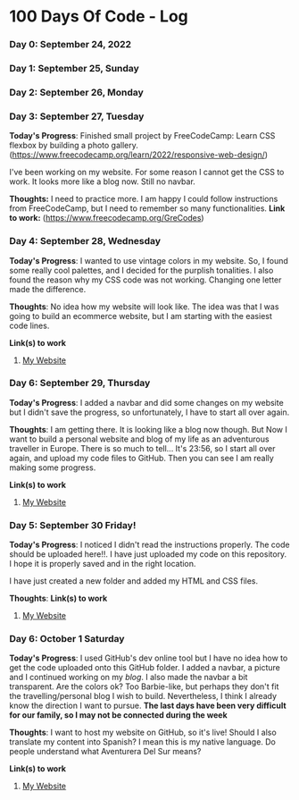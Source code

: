 # 100 Days Of Code - Log

### Day 0: September 24, 2022 


### Day 1: September 25, Sunday
### Day 2: September 26, Monday
### Day 3: September 27, Tuesday

**Today's Progress**: Finished small project by FreeCodeCamp: Learn CSS flexbox by building a photo gallery. (https://www.freecodecamp.org/learn/2022/responsive-web-design/)

I've been working on my website. For some reason I cannot get the CSS to work. It looks more like a blog now. Still no navbar.

**Thoughts:** I need to practice more. I am happy I could follow instructions from FreeCodeCamp, but I need to remember so many functionalities.
**Link to work:** (https://www.freecodecamp.org/GreCodes)

### Day 4: September 28, Wednesday

**Today's Progress**: I wanted to use vintage colors in my website. So, I found some really cool palettes, and I decided for the purplish tonalities. I also found the reason why my CSS code was not working. Changing one letter made the difference.

**Thoughts**: No idea how my website will look like. The idea was that I was going to build an ecommerce website, but I am starting with the easiest code lines. 

**Link(s) to work**
1. [My Website](https://codepen.io/GreCodes/pen/NWMyvod)

### Day 6: September 29, Thursday
  **Today's Progress**: I added a navbar and did some changes on my website but  I didn't save the progress, so unfortunately, I have to start all over again.
  
**Thoughts**: I am getting there. It is looking like a blog now though. But Now I want to build a personal website and blog of my life as an adventurous traveller in Europe. There is so much to tell...
  It's 23:56, so I start all over again, and upload my code files to GitHub. Then you can see I am really making some progress.
 
  **Link(s) to work**
1. [My Website](https://codepen.io/GreCodes/pen/NWMyvod)
  
  ### Day 5: September 30 Friday! 
  **Today's Progress**: I noticed I didn't read the instructions properly. The code should be uploaded here!!.  I have just uploaded my code on this repository. I hope it is properly saved and in the right location. 
  
  I have just created a new folder and added my HTML and CSS files.
  
**Thoughts**: 
  **Link(s) to work**
1. [My Website](https://codepen.io/GreCodes/pen/NWMyvod)

  ### Day 6: October 1 Saturday
  **Today's Progress**: I used GitHub's dev online tool but I have no idea how to get the code uploaded onto this GitHub folder. I added a navbar, a picture and I continued working on my <em>blog</em>. I also  made the navbar a bit transparent. Are the colors ok? Too Barbie-like, but perhaps they don't fit the travelling/personal blog I wish to build. Nevertheless, I think I already know the direction I want to pursue.
**The last days have been very difficult for our family, so I may not be connected during the week**

  
**Thoughts**: I want to host my website on GitHub, so it's live!
Should I also translate my content into Spanish? I mean this is my native language.
Do people understand what Aventurera Del Sur means?

  **Link(s) to work**
1. [My Website]([https://codepen.io/GreCodes/pen/NWMyvod])

